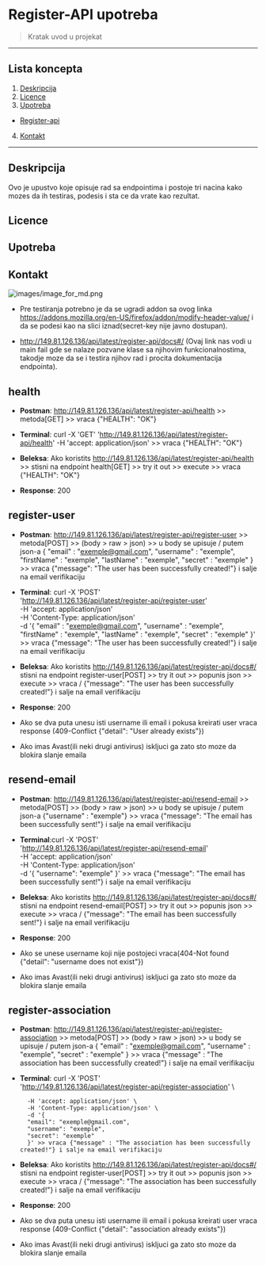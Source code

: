 # Register-API upotreba

> Kratak uvod u projekat
___

## Lista koncepta
1. [Deskripcija](#Deskripcija)
2. [Licence](#Licence)
3. [Upotreba](#Upotreba)
- [Register-api](#Register-api)
4. [Kontakt](#Kontakt)


 ___

## Deskripcija
Ovo je upustvo koje opisuje rad sa endpointima i postoje tri nacina kako mozes da ih testiras, podesis i sta ce da vrate kao rezultat.
## Licence

## Upotreba

## Kontakt


![images/image_for_md.png](https://github.com/udomiljubimca/udomiljubimca-register-api/blob/fix/README.md/images/image_for_md.png)

- Pre testiranja potrebno je da se ugradi addon sa ovog linka <https://addons.mozilla.org/en-US/firefox/addon/modify-header-value/> i da se podesi kao na slici iznad(secret-key nije javno dostupan).

- <http://149.81.126.136/api/latest/register-api/docs#/> (Ovaj link nas vodi u main fail gde se nalaze pozvane klase sa njihovim funkcionalnostima,
takodje moze da se i testira njihov rad i procita dokumentacija endpointa).

## health

- **Postman**:  <http://149.81.126.136/api/latest/register-api/health> >> metoda[GET] >> vraca {"HEALTH": "OK"}

- **Terminal**: curl -X 'GET' 'http://149.81.126.136/api/latest/register-api/health' -H 'accept: application/json' >> vraca {"HEALTH": "OK"}

- **Beleksa**: Ako koristits <http://149.81.126.136/api/latest/register-api/health> >> stisni na endpoint health[GET] >> try it out >> execute >>
                vraca {"HEALTH": "OK"}

- **Response**: 200

## register-user

- **Postman**: <http://149.81.126.136/api/latest/register-api/register-user> >> metoda[POST] >> (body > raw > json) >> u body se upisuje /
        putem json-a {
                        "email" : "exemple@gmail.com",
                        "username" : "exemple",
                        "firstName" : "exemple",
                        "lastName" : "exemple",
                        "secret" : "exemple"
                        }  >> vraca {"message": "The user has been successfully created!"} i salje na email verifikaciju

- **Terminal**: curl -X 'POST' \
        'http://149.81.126.136/api/latest/register-api/register-user' \
        -H 'accept: application/json' \
        -H 'Content-Type: application/json' \
        -d '{
        "email" : "exemple@gmail.com",
            "username" : "exemple",
            "firstName" : "exemple",
            "lastName" : "exemple",
            "secret" : "exemple"
        }'  >> vraca {"message": "The user has been successfully created!"} i salje na email verifikaciju
        
- **Beleksa**: Ako koristits <http://149.81.126.136/api/latest/register-api/docs#/> stisni na endpoint register-user[POST] >> try it out >> popunis json >> execute >> vraca /
            {"message": "The user has been successfully created!"} i salje na email verifikaciju

- **Response**: 200

- Ako se dva puta unesu isti username ili email i pokusa kreirati user vraca response (409-Conflict {"detail": "User already exists"})
- Ako imas Avast(ili neki drugi antivirus) iskljuci ga zato sto moze da blokira slanje emaila

## resend-email

- **Postman**: <http://149.81.126.136/api/latest/register-api/resend-email> >> metoda[POST] >> (body > raw > json) >> u body se upisuje /
             putem json-a {"username" : "exemple"}  >> vraca {"message": "The email has been successfully sent!"} i salje na email verifikaciju

- **Terminal**:curl -X 'POST' \
        'http://149.81.126.136/api/latest/register-api/resend-email' \
        -H 'accept: application/json' \
        -H 'Content-Type: application/json' \
        -d '{
        "username": "exemple"
        }' >> vraca {"message": "The email has been successfully sent!"} i salje na email verifikaciju

- **Beleksa**: Ako koristits <http://149.81.126.136/api/latest/register-api/docs#/> stisni na endpoint resend-email[POST] >> try it out >> popunis json >> execute >> vraca /
            {"message": "The email has been successfully sent!"} i salje na email verifikaciju

- **Response**: 200

- Ako se unese username koji nije postojeci vraca(404-Not found {"detail": "username does not exist"})
- Ako imas Avast(ili neki drugi antivirus) iskljuci ga zato sto moze da blokira slanje emaila

## register-association

- **Postman**: <http://149.81.126.136/api/latest/register-api/register-association> >> metoda[POST] >> (body > raw > json) >> u body se upisuje /
             putem json-a {
            "email" : "exemple@gmail.com",
            "username" : "exemple",
            "secret" : "exemple"
            }  >> vraca {"message" : "The association has been successfully created!"} i salje na email verifikaciju

- **Terminal**: curl -X 'POST' \
        'http://149.81.126.136/api/latest/register-api/register-association' \

        -H 'accept: application/json' \
        -H 'Content-Type: application/json' \
        -d '{
        "email": "exemple@gmail.com",
        "username": "exemple",
        "secret": "exemple"
        }' >> vraca {"message" : "The association has been successfully created!"} i salje na email verifikaciju

- **Beleksa**: Ako koristits <http://149.81.126.136/api/latest/register-api/docs#/> stisni na endpoint register-user[POST] >> try it out >> popunis json >> execute >> vraca /
            {"message": "The association has been successfully created!"} i salje na email verifikaciju

- **Response**: 200

- Ako se dva puta unesu isti username ili email i pokusa kreirati user vraca response (409-Conflict {"detail": "association already exists"})
- Ako imas Avast(ili neki drugi antivirus) iskljuci ga zato sto moze da blokira slanje emaila
